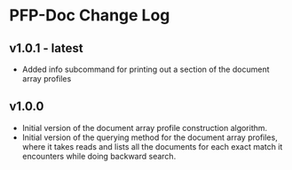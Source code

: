# PFP-Doc Change Log

## v1.0.1 - latest
- Added info subcommand for printing out a section of the document array profiles

## v1.0.0
- Initial version of the document array profile construction algorithm.
- Initial version of the querying method for the document array profiles, where it takes reads and lists all the documents for each exact match it encounters while doing backward search.